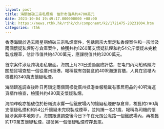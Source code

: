 ```yaml
---
layout: post
title: 海關偵破三宗私煙案　估計市值共約4700萬元
date: 2023-10-04 19:49:17.000000000 +08:00
link: https://news.rthk.hk/rthk/ch/component/k2/1721475-20231004.htm
categories: rthk
---
```


香港海關於過去兩星期偵破三宗私煙案件，包括兩宗大型走私香煙案件和一宗涉及兩個懷疑私煙貯存倉庫案件，檢獲共約1260萬支懷疑私煙和約54公斤懷疑未完稅製成煙草，估計市值共約4700萬元，應課稅值共約3200萬元。

首宗案件涉及跨境走私層面。海關上月20日透過風險評估，在屯門內河船碼頭海關驗貨場查驗一個從廣州抵港，報稱載有包裝盒的40呎海運貨櫃，人員在貨櫃內檢獲約340萬支懷疑私煙。

海關跟進調查後昨日再鎖定兩個同樣從廣州抵港並報稱載有家居用品的40呎海運貨櫃作檢查，檢獲共約490萬支懷疑私煙。

海關昨晚亦搗破位於粉嶺流水響一個鐵皮場內的懷疑私煙貯存倉庫，檢獲約260萬支懷疑私煙和約54公斤懷疑未完稅製成煙草，並拘捕一名21歲、報稱為司機的懷疑涉案非本地男子。海關跟進調查後今日下午在元朗公庵路一個鐵皮場內，再檢獲約170萬支懷疑私煙，搗破另一個懷疑私煙貯存倉庫。
